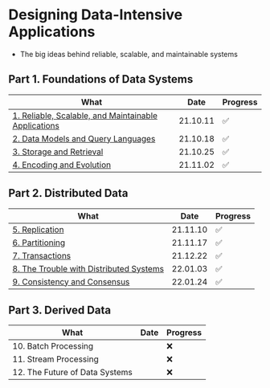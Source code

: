 # Designing Data-Intensive Applications

- The big ideas behind reliable, scalable, and maintainable systems

## Part 1. Foundations of Data Systems

|What|Date|Progress|
|-----|----|---|
|[1. Reliable, Scalable, and Maintainable Applications](part1_foundations_of_data_systems/01_reliable_scalable_and_maintainable_applications.md)|21.10.11|:white_check_mark:|
|[2. Data Models and Query Languages](part1_foundations_of_data_systems/02_data_models_and_query_languages.md)|21.10.18|:white_check_mark:|
|[3. Storage and Retrieval](part1_foundations_of_data_systems/03_storage_and_retrieval.md)| 21.10.25 |:white_check_mark:|
|[4. Encoding and Evolution](part1_foundations_of_data_systems/04_encoding_and_evolution.md)| 21.11.02 |:white_check_mark:|

## Part 2. Distributed Data

|What|Date|Progress|
|-----|----|---|
|[5. Replication](part2_distributed_data/05_replication.md)| 21.11.10 |:white_check_mark:|
|[6. Partitioning](part2_distributed_data/06_partitioning.md)| 21.11.17 |:white_check_mark:|
|[7. Transactions](part2_distributed_data/07_transactions.md)| 21.12.22 |:white_check_mark:|
|[8. The Trouble with Distributed Systems](part2_distributed_data/08_the_trouble_with_distributed_systems.md)| 22.01.03 |:white_check_mark:|
|[9. Consistency and Consensus](part2_distributed_data/09_consistency_and_consensus.md)| 22.01.24 |:white_check_mark:|

## Part 3. Derived Data

|What|Date|Progress|
|-----|----|---|
|10. Batch Processing| |:x:|
|11. Stream Processing| |:x:|
|12. The Future of Data Systems| |:x:|
